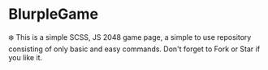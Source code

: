 # BlurpleGame
:snowflake: This is a simple SCSS, JS 2048 game page, a simple to use repository consisting of only basic and easy commands. Don't forget to Fork or Star if you like it.
